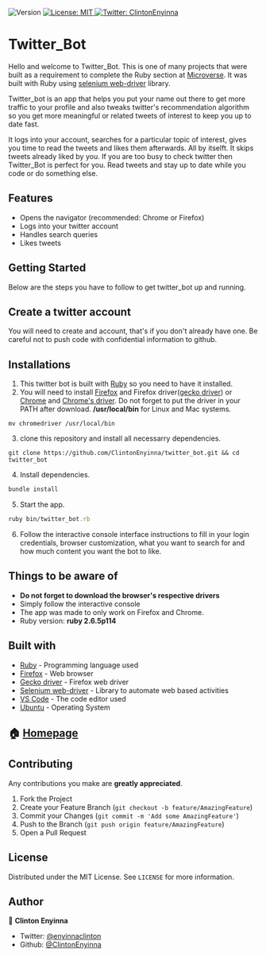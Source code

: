 <p>
  <img alt="Version" src="https://img.shields.io/badge/version-0.0.1-blue.svg?cacheSeconds=2592000" />
  <a href="#" target="_blank">
    <img alt="License: MIT " src="https://img.shields.io/badge/License-MIT -yellow.svg" />
  </a>
  <a href="https://twitter.com/ClintonEnyinna" target="_blank">
    <img alt="Twitter: ClintonEnyinna " src="https://img.shields.io/twitter/follow/ClintonEnyinna .svg?style=social" />
  </a>
</p>

Twitter_Bot
===========

Hello and welcome to Twitter_Bot. This is one of many projects that were built as a requirement to complete the Ruby section at [Microverse](https://www.microverse.org). It was built with Ruby using [selenium web-driver](https://selenium.dev/projects/) library.

Twitter_bot is an app that helps you put your name out there to get more traffic to your profile and also tweaks twitter's recommendation algorithm so you get more meaningful or related tweets of interest to keep you up to date fast. 

It logs into your account, searches for a particular topic of interest, gives you time to read the tweets and likes them afterwards. All by itselft. It skips tweets already liked by you. If you are too busy to check twitter then Twitter_Bot is perfect for you. Read tweets and stay up to date while you code or do something else.

Features
--------
* Opens the navigator (recommended: Chrome or Firefox)
* Logs into your twitter account
* Handles search queries
* Likes tweets

## Getting Started

Below are the steps you have to follow to get twitter_bot up and running.

Create a twitter account
------------------------
You will need to create and account, that's if you don't already have one. Be careful not to push code with confidential information to github.

Installations
--------------
1. This twitter bot is built with [Ruby](https://www.ruby-lang.org/en/) so you need to have it installed.
2. You will need to install [Firefox](https://www.mozilla.org/es-MX/firefox/new/) and Firefox driver([gecko driver](https://github.com/mozilla/geckodriver/releases)) or [Chrome](https://www.google.com/intl/es-419/chrome/) and [Chrome's driver](https://chromedriver.chromium.org/). Do not forget to put the driver in your PATH after download. **/usr/local/bin** for Linux and Mac systems.
```
mv chromedriver /usr/local/bin
```
3. clone this repository and install all necessarry dependencies.
```
git clone https://github.com/ClintonEnyinna/twitter_bot.git && cd twitter_bot
```
4. Install dependencies.
```ruby
bundle install
```
5. Start the app.
```ruby
ruby bin/twitter_bot.rb
```
6. Follow the interactive console interface instructions to fill in your login credentials, browser customization, what you want to search for and how much content you want the bot to like. 

## Things to be aware of
* **Do not forget to download the browser's respective drivers**
* Simply follow the interactive console
* The app was made to only work on Firefox and Chrome.
* Ruby version: **ruby 2.6.5p114**

## Built with
* [Ruby](https://www.ruby-lang.org/en/) - Programming language used
* [Firefox](https://www.mozilla.org/es-MX/firefox/new/) - Web browser
* [Gecko driver](https://github.com/mozilla/geckodriver/releases) - Firefox web driver
* [Selenium web-driver](https://github.com/SeleniumHQ/selenium/wiki/Ruby-Bindings) - Library to automate web based activities
* [VS Code](https://code.visualstudio.com/) - The code editor used
* [Ubuntu](https://www.linux.org/pages/download/) - Operating System


## 🏠 [Homepage](https://github.com/ClintonEnyinna/twitter_bot)

<!-- CONTRIBUTING -->
## Contributing

Any contributions you make are **greatly appreciated**.

1. Fork the Project
2. Create your Feature Branch (`git checkout -b feature/AmazingFeature`)
3. Commit your Changes (`git commit -m 'Add some AmazingFeature'`)
4. Push to the Branch (`git push origin feature/AmazingFeature`)
5. Open a Pull Request

<!-- LICENSE -->
## License

Distributed under the MIT License. See `LICENSE` for more information.

## Author

👤 **Clinton Enyinna**

* Twitter: [@enyinnaclinton ](https://twitter.com/ClintonEnyinna)
* Github: [@ClintonEnyinna](https://github.com/https:\/\/github.com\/ClintonEnyinna) 
